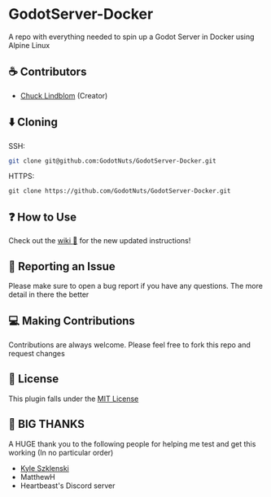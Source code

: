 # GodotServer-Docker

A repo with everything needed to spin up a Godot Server in Docker using Alpine Linux

## :coffee: Contributors

- [Chuck Lindblom](https://github.com/BearDooks) (Creator)


## :arrow_down:  Cloning
SSH:
```bash
git clone git@github.com:GodotNuts/GodotServer-Docker.git
```

HTTPS:
```
git clone https://github.com/GodotNuts/GodotServer-Docker.git
```

## :question: How to Use

Check out the [wiki :notebook:](https://github.com/GodotNuts/GodotServer-Docker/wiki) for the new updated instructions! 

## :bug: Reporting an Issue

Please make sure to open a bug report if you have any questions. The more detail in there the better

## :computer: Making Contributions

Contributions are always welcome. Please feel free to fork this repo and request changes

## :memo:  License

This plugin falls under the [MIT License](https://github.com/GodotNuts/GodotServer-Docker/blob/main/LICENSE)

## :star2:  BIG THANKS

A HUGE thank you to the following people for helping me test and get this working (In no particular order)

* [Kyle Szklenski](https://github.com/WolfgangSenff)
* MatthewH
* Heartbeast's Discord server